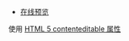 -   [在线预览](https://jsfiddle.net/1010543618/6zu1gush/)

使用 [HTML 5 contenteditable 属性](http://www.w3school.com.cn/html5/att_global_contenteditable.asp)
